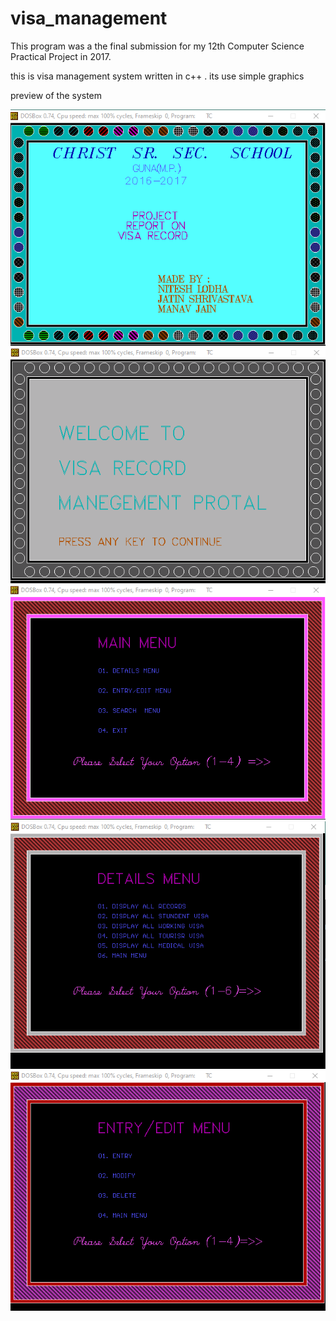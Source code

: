 # visa_management

This program was a the final submission for my 12th Computer Science Practical Project in 2017.

this is visa management system written in c++ .
its use simple graphics

preview of the system 

![](https://github.com/neta000/visa_management/blob/master/screen_shot/screen_shot1.png)
![](https://github.com/neta000/visa_management/blob/master/screen_shot/screen_shot2.png)
![](https://github.com/neta000/visa_management/blob/master/screen_shot/screen_shot3.png)
![](https://github.com/neta000/visa_management/blob/master/screen_shot/screen_shot4.png)
![](https://github.com/neta000/visa_management/blob/master/screen_shot/screen_shot5.png)

